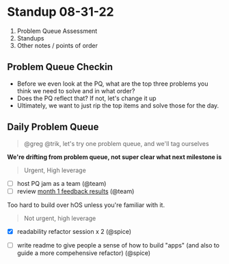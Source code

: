 # Standup 08-31-22

1. Problem Queue Assessment
2. Standups
3. Other notes / points of order


## Problem Queue Checkin
- Before we even look at the PQ, what are the top three problems you think we need to solve and in what order?
- Does the PQ reflect that?  If not, let's change it up
- Ultimately, we want to just rip the top items and solve those for the day.



## Daily Problem Queue
> @greg @trik, let's try one problem queue, and we'll tag ourselves

**We're drifting from problem queue, not super clear what next milestone is**
> Urgent, High leverage
- [ ] host PQ jam as a team (@team)
- [ ] review [month 1 feedback results](https://github.com/Krause-House/.github/blob/main/feedback/Month%201%20Feedback.pdf) (@team)

Too hard to build over hOS unless you're familiar with it.
> Not urgent, high leverage
- [x] readability refactor session x 2 (@spice)
- [ ] write readme to give people a sense of how to build "apps" (and also to guide a more compehensive refactor) (@spice)



